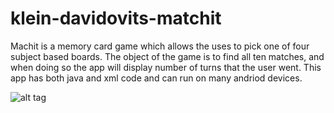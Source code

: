 # klein-davidovits-matchit
Machit is a memory card game which allows the uses to pick one of four subject based boards.
The object of the game is to find all ten matches, and when doing so the app will display number of turns that the user went. 
This app has both java and xml code and can run on many andriod devices. 

![alt tag](https://photos.google.com/photo/AF1QipPGQo_3YeXL7siiUjX8bFn1Xc31z0lYpFtBreNz)
